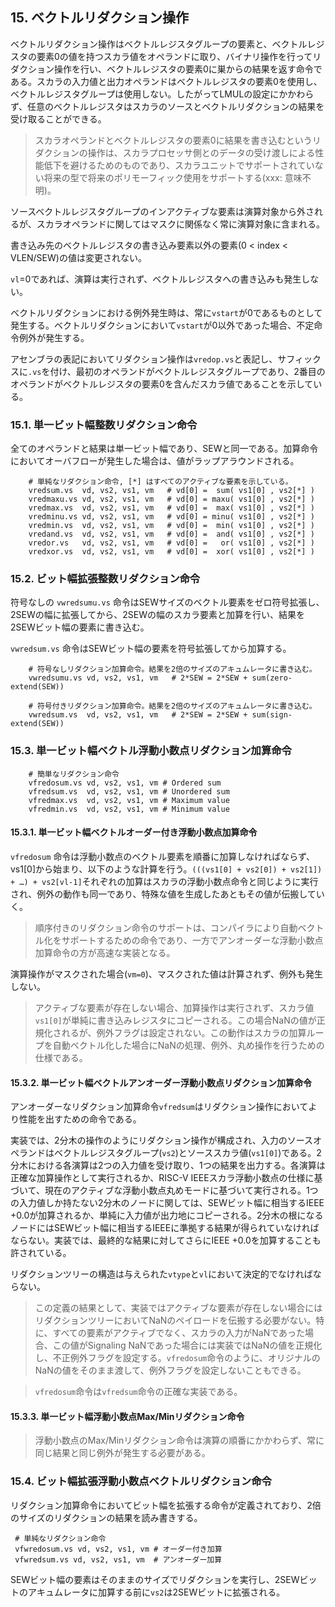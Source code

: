 ## 15. ベクトルリダクション操作

ベクトルリダクション操作はベクトルレジスタグループの要素と、ベクトルレジスタの要素0の値を持つスカラ値をオペランドに取り、バイナリ操作を行ってリダクション操作を行い、ベクトルレジスタの要素0に巣からの結果を返す命令である。スカラの入力値と出力オペランドはベクトルレジスタの要素0を使用し、ベクトルレジスタグループは使用しない。したがってLMULの設定にかかわらず、任意のベクトルレジスタはスカラのソースとベクトルリダクションの結果を受け取ることができる。

> スカラオペランドとベクトルレジスタの要素0に結果を書き込むというリダクションの操作は、スカラプロセッサ側とのデータの受け渡しによる性能低下を避けるためのものであり、スカラユニットでサポートされていない将来の型で将来のポリモーフィック使用をサポートする(xxx: 意味不明)。

ソースベクトルレジスタグループのインアクティブな要素は演算対象から外されるが、スカラオペランドに関してはマスクに関係なく常に演算対象に含まれる。

書き込み先のベクトルレジスタの書き込み要素以外の要素(0 < index < VLEN/SEW)の値は変更されない。

`vl`=0であれば、演算は実行されず、ベクトルレジスタへの書き込みも発生しない。

ベクトルリダクションにおける例外発生時は、常に`vstart`が0であるものとして発生する。ベクトルリダクションにおいて`vstart`が0以外であった場合、不定命令例外が発生する。

アセンブラの表記においてリダクション操作は`vredop.vs`と表記し、サフィックスに`.vs`を付け、最初のオペランドがベクトルレジスタグループであり、2番目のオペランドがベクトルレジスタの要素0を含んだスカラ値であることを示している。

### 15.1. 単一ビット幅整数リダクション命令

全てのオペランドと結果は単一ビット幅であり、SEWと同一である。加算命令においてオーバフローが発生した場合は、値がラップアラウンドされる。

```
    # 単純なリダクション命令, [*] はすべてのアクティブな要素を示している。
    vredsum.vs  vd, vs2, vs1, vm   # vd[0] =  sum( vs1[0] , vs2[*] )
    vredmaxu.vs vd, vs2, vs1, vm   # vd[0] = maxu( vs1[0] , vs2[*] )
    vredmax.vs  vd, vs2, vs1, vm   # vd[0] =  max( vs1[0] , vs2[*] )
    vredminu.vs vd, vs2, vs1, vm   # vd[0] = minu( vs1[0] , vs2[*] )
    vredmin.vs  vd, vs2, vs1, vm   # vd[0] =  min( vs1[0] , vs2[*] )
    vredand.vs  vd, vs2, vs1, vm   # vd[0] =  and( vs1[0] , vs2[*] )
    vredor.vs   vd, vs2, vs1, vm   # vd[0] =   or( vs1[0] , vs2[*] )
    vredxor.vs  vd, vs2, vs1, vm   # vd[0] =  xor( vs1[0] , vs2[*] )
```

### 15.2. ビット幅拡張整数リダクション命令

符号なしの `vwredsumu.vs` 命令はSEWサイズのベクトル要素をゼロ符号拡張し、2SEWの幅に拡張してから、2SEWの幅のスカラ要素と加算を行い、結果を2SEWビット幅の要素に書き込む。

`vwredsum.vs` 命令はSEWビット幅の要素を符号拡張してから加算する。

```
    # 符号なしリダクション加算命令。結果を2倍のサイズのアキュムレータに書き込む。
    vwredsumu.vs vd, vs2, vs1, vm   # 2*SEW = 2*SEW + sum(zero-extend(SEW))

    # 符号付きリダクション加算命令。結果を2倍のサイズのアキュムレータに書き込む。
    vwredsum.vs  vd, vs2, vs1, vm   # 2*SEW = 2*SEW + sum(sign-extend(SEW))
```

### 15.3. 単一ビット幅ベクトル浮動小数点リダクション加算命令

```
    # 簡単なリダクション命令
    vfredosum.vs vd, vs2, vs1, vm # Ordered sum
    vfredsum.vs  vd, vs2, vs1, vm # Unordered sum
    vfredmax.vs  vd, vs2, vs1, vm # Maximum value
    vfredmin.vs  vd, vs2, vs1, vm # Minimum value
```

#### 15.3.1. 単一ビット幅ベクトルオーダー付き浮動小数点加算命令

`vfredosum` 命令は浮動小数点のベクトル要素を順番に加算しなければならず、vs1[0]から始まり、以下のような計算を行う。`(((vs1[0] + vs2[0]) + vs2[1]) + …) + vs2[vl-1]`それぞれの加算はスカラの浮動小数点命令と同じように実行され、例外の動作も同一であり、特殊な値を生成したあともその値が伝搬していく。

> 順序付きのリダクション命令のサポートは、コンパイラにより自動ベクトル化をサポートするための命令であり、一方でアンオーダーな浮動小数点加算命令の方が高速な実装となる。

演算操作がマスクされた場合(`vm=0`)、マスクされた値は計算されず、例外も発生しない。

> アクティブな要素が存在しない場合、加算操作は実行されず、スカラ値`vs1[0]`が単純に書き込みレジスタにコピーされる。この場合NaNの値が正規化されるが、例外フラグは設定されない。この動作はスカラの加算ループを自動ベクトル化した場合にNaNの処理、例外、丸め操作を行うための仕様である。

#### 15.3.2. 単一ビット幅ベクトルアンオーダー浮動小数点リダクション加算命令

アンオーダーなリダクション加算命令`vfredsum`はリダクション操作においてより性能を出すための命令である。

実装では、2分木の操作のようにリダクション操作が構成され、入力のソースオペランドはベクトルレジスタグループ(`vs2`)とソーススカラ値(`vs1[0]`)である。2分木における各演算は2つの入力値を受け取り、1つの結果を出力する。各演算は正確な加算操作として実行されるか、RISC-V IEEEスカラ浮動小数点の仕様に基づいて、現在のアクティブな浮動小数点丸めモードに基づいて実行される。1つの入力値しか持たない2分木のノードに関しては、SEWビット幅に相当するIEEE +0.0が加算されるか、単純に入力値が出力地にコピーされる。2分木の根になるノードにはSEWビット幅に相当するIEEEに準拠する結果が得られていなければならない。実装では、最終的な結果に対してさらにIEEE +0.0を加算することも許されている。

リダクションツリーの構造は与えられた`vtype`と`vl`において決定的でなければならない。

> この定義の結果として、実装ではアクティブな要素が存在しない場合にはリダクションツリーにおいてNaNのペイロードを伝搬する必要がない。特に、すべての要素がアクティブでなく、スカラの入力がNaNであった場合、この値がSignaling NaNであった場合には実装ではNaNの値を正規化し、不正例外フラグを設定する。`vfredosum`命令のように、オリジナルのNaNの値をそのまま渡して、例外フラグを設定しないこともできる。

> `vfredosum`命令は`vfredsum`命令の正確な実装である。

#### 15.3.3. 単一ビット幅浮動小数点Max/Minリダクション命令

> 浮動小数点のMax/Minリダクション命令は演算の順番にかかわらず、常に同じ結果と同じ例外が発生する必要がある。

### 15.4. ビット幅拡張浮動小数点ベクトルリダクション命令

リダクション加算命令においてビット幅を拡張する命令が定義されており、2倍のサイズのリダクションの結果を読み書きする。

```
 # 単純なリダクション命令
 vfwredosum.vs vd, vs2, vs1, vm # オーダー付き加算
 vfwredsum.vs vd, vs2, vs1, vm  # アンオーダー加算
```

SEWビット幅の要素はそのままのサイズでリダクションを実行し、2SEWビットのアキュムレータに加算する前に`vs2`は2SEWビットに拡張される。

